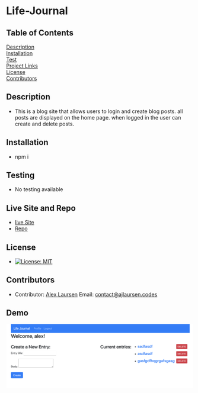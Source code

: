 
# Life-Journal

## Table of Contents
[Description](#description)  
[Installation](#Installation)  
[Test](#Testing)  
[Project Links](#live-Site-and-Repo)  
[License](#License)  
[Contributors](#Contributors)  

## Description
* This is a blog site that allows users to login and create blog posts. all posts are displayed on the home page. when logged in the user can create and delete posts. 

## Installation
* npm i

## Testing
* No testing available

## Live Site and Repo
* [live Site](https://github.com/ajlaursen/life-journal)
* [Repo](https://life-journal-ajl.herokuapp.com/)

## License
* [![License: MIT](https://img.shields.io/badge/License-MIT-yellow.svg)](https://opensource.org/licenses/MIT)

## Contributors
* Contributor: [Alex Laursen](https://github.com/ajlaursen) Email: [contact@ajlaursen.codes](mailto:contact@ajlaursen.codes)

## Demo
![screenshot](assets/screenshot.png)